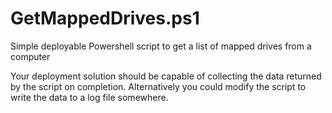 # GetMappedDrives.ps1
Simple deployable Powershell script to get a list of mapped drives from a computer

Your deployment solution should be capable of collecting the data returned by the script on completion. Alternatively you could modify the script to write the data to a log file somewhere. 
